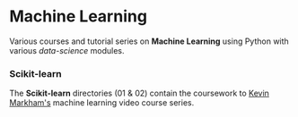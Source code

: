 # Machine Learning

Various courses and tutorial series on **Machine Learning** using Python with
various *data-science* modules.

### Scikit-learn

The **Scikit-learn** directories (01 & 02) contain the coursework to
[Kevin Markham's](https://dataschool.io/15-hours-of-expert-machine-learning-videos/) machine learning video course series.
